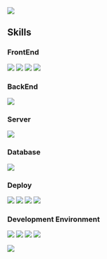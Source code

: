 <img src="https://capsule-render.vercel.app/api?type=waving&color=0D1117&height=300&section=header&text=U%Hyeon%20%Sung&fontAlignY=40&fontSize=100&fontAlign=60&desc=Hyeon_velop&descAlign=81&descAlignY=55&descSize=30&animation=fadeIn&fontColor=fff"/>

## Skills
### FrontEnd
<spane><img src="https://img.shields.io/badge/HTML5-E34F26?style=flat&logo=html5&logoColor=white"/></span>
<span><img src="https://img.shields.io/badge/CSS3-1572B6?style=flat&logo=css3&logoColor=white"/></span>
<span><img src="https://img.shields.io/badge/react-61DAFB?style=flat&logo=react&logoColor=white"/></span>
<span><img src="https://img.shields.io/badge/javaScript-F7DF1E?style=flat&logo=javaScript&logoColor=black"/></span>

### BackEnd
<span><img src="https://img.shields.io/badge/springBoot-6DB33F?style=flat&logo=springBoot&logoColor=white"/></span>

### Server
<span><img src="https://img.shields.io/badge/apachetomcat-F8DC75?style=flat&logo=apachetomcat&logoColor=black"/></span>

### Database
<span><img src="https://img.shields.io/badge/MySQL-4479A1?style=flat&logo=mysql&logoColor=white"/></span>

### Deploy
<span><img src="https://img.shields.io/badge/AWS-232F3E?style=flat&logo=amazonwebservices&logoColor=white"/></span>
<span><img src="https://img.shields.io/badge/Linux-FCC624?style=flat&logo=linux&logoColor=black"/></span>
<span><img src="https://img.shields.io/badge/Docker-2496ED?style=flat&logo=docker&logoColor=white"/></span>
<span><img src="https://img.shields.io/badge/Ubuntu-E95420?style=flat&logo=ubuntu&logoColor=white"/></span>

### Development Environment
<span><img src="https://img.shields.io/badge/IntelliJ-fff?style=flat&logo=IntelliJ IDEA&logoColor=black"/></span>
<span><img src="https://img.shields.io/badge/Figma-F24E1E?style=flat&logo=Figma&logoColor=white"/></span>
<span><img src="https://img.shields.io/badge/Git-05032?style=flat&logo=git&logoColor=white"/></span>
<span><img src="https://img.shields.io/badge/Gradle-02303A?style=flat&logo=gradle&logoColor=white"/></span>

<img src="https://github-readme-stats.vercel.app/api?username=sunguh0904&show_icons=true&theme=dark&title_color=FFFACD&text_color=FFFACD&icon_color=FFFACD&bg_color=0D1117&border_color=808080&locale=kr">




























